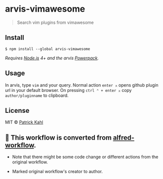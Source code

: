 # arvis-vimawesome

> Search vim plugins from vimawesome


## Install

```
$ npm install --global arvis-vimawesome
```

*Requires [Node.js](https://nodejs.org) 4+ and the arvis [Powerpack](https://www.arvisapp.com/powerpack/).*


## Usage

In arvis, type `vim` and your query.
Normal action `enter ⌅` opens github plugin url in your default browser.
On pressing `ctrl ⌃ + enter ⌅` copy `author/pluginname` to clipboard.


## License

MIT © [Patrick Kahl](https://github.com/patrickkahl)

## 🔗 This workflow is converted from [alfred-workflow](https://github.com/patrickkahl/alfred-vimawesome).

* Note that there might be some code change or different actions from the original workflow.

* Marked original workflow's creator to author.
